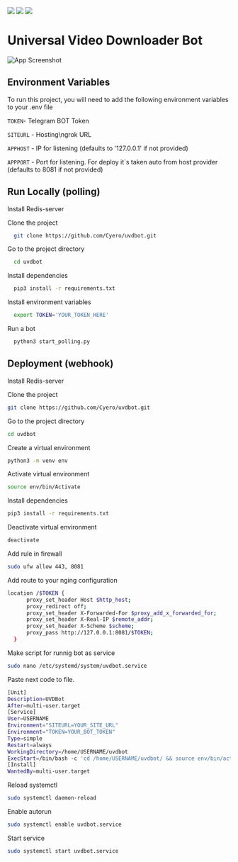 ![](https://img.shields.io/badge/python-3.11-green) ![](https://img.shields.io/badge/aiogram-3.0.0b7-blue) ![](https://img.shields.io/badge/database-Redis-red)


# Universal Video Downloader Bot
![App Screenshot](https://i.imgur.com/yYwntz4.png)

## Environment Variables
To run this project, you will need to add the following environment variables to your .env file

`TOKEN`- Telegram BOT Token

`SITEURL` - Hosting\ngrok URL 

`APPHOST` - IP for listening (defaults to '127.0.0.1' if not provided)

`APPPORT` - Port for listening. For deploy it`s taken auto from host provider (defaults to 8081 if not provided)
## Run Locally (polling)
Install Redis-server

Clone the project
```bash
  git clone https://github.com/Cyero/uvdbot.git
```

Go to the project directory

```bash
  cd uvdbot
```

Install dependencies

```bash
  pip3 install -r requirements.txt
```

Install environment variables

```bash
  export TOKEN='YOUR_TOKEN_HERE'
```

Run a bot

```bash
  python3 start_polling.py
 ```


## Deployment (webhook)
Install Redis-server

Clone the project
```bash
git clone https://github.com/Cyero/uvdbot.git
```
Go to the project directory
```bash
cd uvdbot
```
Create a virtual environment
```bash
python3 -m venv env
```
Activate virtual environment
```bash
source env/bin/Activate
```
Install dependencies
```bash
pip3 install -r requirements.txt
```
Deactivate virtual environment
```bash
deactivate
```
Add rule in firewall
```bash
sudo ufw allow 443, 8081
```
Add route to your nging configuration
```bash
location /$TOKEN {
      proxy_set_header Host $http_host;
      proxy_redirect off;
      proxy_set_header X-Forwarded-For $proxy_add_x_forwarded_for;
      proxy_set_header X-Real-IP $remote_addr;
      proxy_set_header X-Scheme $scheme;
      proxy_pass http://127.0.0.1:8081/$TOKEN;
  }
```
Make script for runnig bot as service
```bash
sudo nano /etc/systemd/system/uvdbot.service
```
Paste next code to file. 
```bash
[Unit]
Description=UVDBot
After=multi-user.target
[Service]
User=USERNAME
Environment="SITEURL=YOUR_SITE_URL"
Environment="TOKEN=YOUR_BOT_TOKEN"
Type=simple
Restart=always
WorkingDirectory=/home/USERNAME/uvdbot
ExecStart=/bin/bash -c 'cd /home/USERNAME/uvdbot/ && source env/bin/activate && python start_webhook.py'
[Install]
WantedBy=multi-user.target
```
Reload systemctl
```bash
sudo systemctl daemon-reload
```
Enable autorun
```bash
sudo systemctl enable uvdbot.service
```
Start service
```bash
sudo systemctl start uvdbot.service
``````

